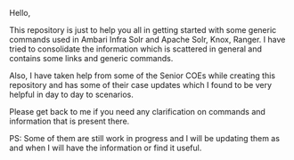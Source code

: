 Hello,

This repository is just to help you all in getting started with some generic commands used in Ambari Infra Solr and Apache Solr, Knox, Ranger. I have tried to consolidate the information which is scattered in general and contains some links and generic commands.

Also, I have taken help from some of the Senior COEs while creating this repository and has some of their case updates which I found to be very helpful in day to day to scenarios.

Please get back to me if you need any clarification on commands and information that is present there.

PS: Some of them are still work in progress and I will be updating them as and when I will have the information or find it useful.
